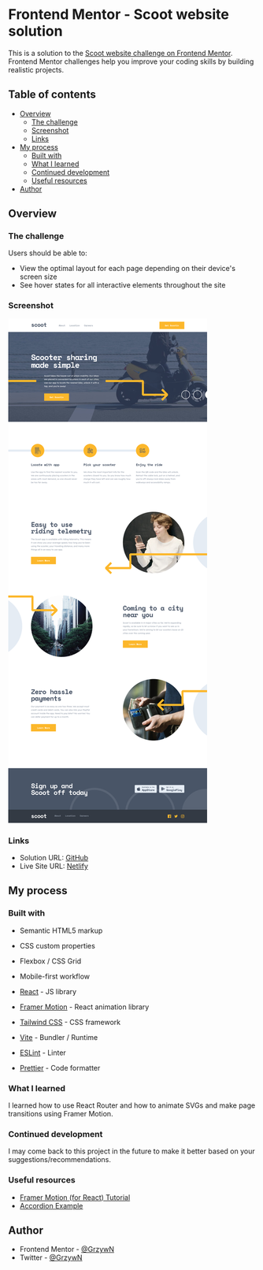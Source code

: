 # Frontend Mentor - Scoot website solution

This is a solution to the [Scoot website challenge on Frontend Mentor](https://www.frontendmentor.io/challenges/scoot-multipage-website-N76alNPRJ). Frontend Mentor challenges help you improve your coding skills by building realistic projects. 

## Table of contents

- [Overview](#overview)
  - [The challenge](#the-challenge)
  - [Screenshot](#screenshot)
  - [Links](#links)
- [My process](#my-process)
  - [Built with](#built-with)
  - [What I learned](#what-i-learned)
  - [Continued development](#continued-development)
  - [Useful resources](#useful-resources)
- [Author](#author)

## Overview

### The challenge

Users should be able to:

- View the optimal layout for each page depending on their device's screen size
- See hover states for all interactive elements throughout the site

### Screenshot

![](./screenshot.png)

### Links

- Solution URL: [GitHub](https://github.com/GrzywN/scoot-multi-page-website)
- Live Site URL: [Netlify](https://fluffy-tarsier-9926b4.netlify.app/)

## My process

### Built with

- Semantic HTML5 markup
- CSS custom properties
- Flexbox / CSS Grid
- Mobile-first workflow

- [React](https://reactjs.org/) - JS library
- [Framer Motion](https://www.framer.com/motion/) - React animation library
- [Tailwind CSS](https://tailwindcss.com/) - CSS framework
- [Vite](https://vitejs.dev/) - Bundler / Runtime
- [ESLint](https://eslint.org/) - Linter
- [Prettier](https://prettier.io/) - Code formatter

### What I learned

I learned how to use React Router and how to animate SVGs and make page transitions using Framer Motion.

### Continued development

I may come back to this project in the future to make it better based on your suggestions/recommendations.

### Useful resources

- [Framer Motion (for React) Tutorial](https://youtube.com/playlist?list=PL4cUxeGkcC9iHDnQfTHEVVceOEBsOf07i)
- [Accordion Example](https://www.w3.org/WAI/ARIA/apg/example-index/accordion/accordion)

## Author

- Frontend Mentor - [@GrzywN](https://www.frontendmentor.io/profile/GrzywN)
- Twitter - [@GrzywN](https://www.twitter.com/GrzywN)
